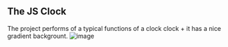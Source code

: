## The JS Clock
 The project performs of a typical functions of a clock clock + it has a nice gradient backgrount. 
![image](https://user-images.githubusercontent.com/63823444/177808577-71d5963a-5edb-4006-a9f9-7879b4b23e1b.png)
